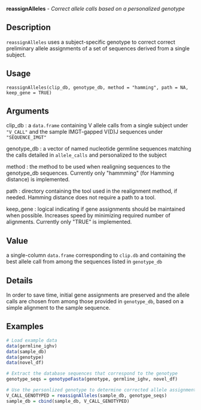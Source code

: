 





**reassignAlleles** - *Correct allele calls based on a personalized genotype*

Description
--------------------

`reassignAlleles` uses a subject-specific genotype to correct
correct preliminary allele assignments of a set of sequences derived
from a single subject.


Usage
--------------------
```
reassignAlleles(clip_db, genotype_db, method = "hamming", path = NA,
keep_gene = TRUE)
```

Arguments
-------------------

clip_db
:   a `data.frame` containing V allele calls from a
single subject under `"V_CALL"` and the sample
IMGT-gapped V(D)J sequences under
`"SEQUENCE_IMGT"`

genotype_db
:   a vector of named nucleotide germline sequences
matching the calls detailed in `allele_calls`
and personalized to the subject

method
:   the method to be used when realigning sequences to
the genotype_db sequences. Currently only "hammming"
(for Hamming distance) is implemented.

path
:   directory containing the tool used in the
realignment method, if needed. Hamming distance does
not require a path to a tool.

keep_gene
:   logical indicating if gene assignments should be
maintained when possible. Increases speed by
minimizing required number of alignments. Currently
only "TRUE" is implemented.



Value
-------------------

a single-column `data.frame` corresponding to `clip.db`
and containing the best allele call from among the sequences
listed in `genotype_db`

Details
-------------------

In order to save time, initial gene assignments are preserved and
the allele calls are chosen from among those provided in `genotype_db`,
based on a simple alignment to the sample sequence.



Examples
-------------------

```R
# Load example data
data(germline_ighv)
data(sample_db)
data(genotype)
data(novel_df)

# Extract the database sequences that correspond to the genotype
genotype_seqs = genotypeFasta(genotype, germline_ighv, novel_df)

# Use the personlized genotype to determine corrected allele assignments
V_CALL_GENOTYPED = reassignAlleles(sample_db, genotype_seqs)
sample_db = cbind(sample_db, V_CALL_GENOTYPED)
```




